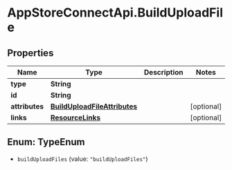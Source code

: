 # AppStoreConnectApi.BuildUploadFile

## Properties

Name | Type | Description | Notes
------------ | ------------- | ------------- | -------------
**type** | **String** |  | 
**id** | **String** |  | 
**attributes** | [**BuildUploadFileAttributes**](BuildUploadFileAttributes.md) |  | [optional] 
**links** | [**ResourceLinks**](ResourceLinks.md) |  | [optional] 



## Enum: TypeEnum


* `buildUploadFiles` (value: `"buildUploadFiles"`)




